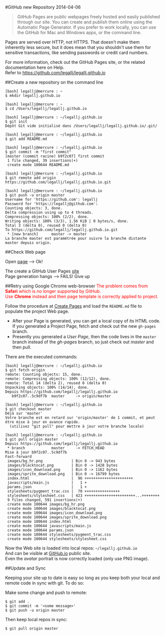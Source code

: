 #GitHub new Repository
2014-04-06

> GitHub Pages are public webpages freely hosted and easily published through 
our site. You can create and publish them online using the Automatic Page Generator. 
If you prefer to work locally, you can use the GitHub for Mac and Windows apps, or the command line.

Pages are served over HTTP, not HTTPS. That doesn't make them inherently less secure, but it does mean that you shouldn't use them for sensitive transactions, like sending passwords or credit card numbers.

For more information, check out the GitHub Pages site, or the related documentation here on Help.  
Refer to https://github.com/legallj/legallj.github.io

##Create a new repository on the command line

	[bash] legallj@mercure : ~
	$ mkdir legallj.github.io

	[bash] legallj@mercure : ~
	$ cd /Users/legallj/legallj.github.io 

	[bash] legallj@mercure : ~/legallj.github.io
	$ git init
	Dépôt Git vide initialisé dans /Users/legallj/legallj.github.io/.git/

	[bash] legallj@mercure : ~/legallj.github.io
	$ git add README.md

	[bash] legallj@mercure : ~/legallj.github.io
	$ git commit -m "first commit"
	[master (commit racine) b9f2c07] first commit
	 1 file changed, 39 insertions(+)
	 create mode 100644 README.md

	[bash] legallj@mercure : ~/legallj.github.io
	$ git remote add origin https://github.com/legallj/legallj.github.io.git

	[bash] legallj@mercure : ~/legallj.github.io
	$ git push -u origin master
	Username for 'https://github.com': legallj
	Password for 'https://legallj@github.com': 
	Counting objects: 3, done.
	Delta compression using up to 4 threads.
	Compressing objects: 100% (2/2), done.
	Writing objects: 100% (3/3), 1.56 KiB | 0 bytes/s, done.
	Total 3 (delta 0), reused 0 (delta 0)
	To https://github.com/legallj/legallj.github.io.git
	 * [new branch]      master -> master
	La branche master est paramétrée pour suivre la branche distante master depuis origin.

##Check Web page

Open [page](https://github.com/legallj/legallj.github.io) --> Ok!

The create a GitHub User Pages [site](https://github.com/legallj/legallj.github.io/generated_pages/new)  
Page generation hangs --> FAILS! Give up

##Retry using Google Chrome web-browser
<span style='color:red;'>The problem comes from <strong>Safari</strong> which is 
no longer supported by GitHub.<br>Use <strong>Chrome</strong> instead and then 
page template is correctly applied to project.</span>

Follow the procedure at [Create Pages](https://help.github.com/articles/creating-pages-with-the-automatic-generator) 
and load the `README.md` file to populate the project Web page.

- After your Page is generated, you can get a local copy of its HTML code. 
If you generated a Project Page, fetch and check out the new `gh-pages` branch.
- Presently you generated a *User Page*, then the code lives in the `master` branch 
instead of the *gh-pages* branch, so just check out *master* and then pull.

There are the executed commands:

	[bash] legallj@mercure : ~/legallj.github.io
	$ git fetch origin
	remote: Counting objects: 15, done.
	remote: Compressing objects: 100% (12/12), done.
	remote: Total 14 (delta 2), reused 0 (delta 0)
	Unpacking objects: 100% (14/14), done.
	Depuis https://github.com/legallj/legallj.github.io
	   b9f2c07..5c9df7b  master     -> origin/master

	[bash] legallj@mercure : ~/legallj.github.io
	$ git checkout master
	Déjà sur 'master'
	Votre branche est en retard sur 'origin/master' de 1 commit, et peut être mise à jour en avance rapide.
	  (utilisez "git pull" pour mettre à jour votre branche locale)

	[bash] legallj@mercure : ~/legallj.github.io
	$ git pull origin master
	Depuis https://github.com/legallj/legallj.github.io
	 * branch            master     -> FETCH_HEAD
	Mise à jour b9f2c07..5c9df7b
	Fast-forward
	 images/bg_hr.png             | Bin 0 -> 943 bytes
	 images/blacktocat.png        | Bin 0 -> 1428 bytes
	 images/icon_download.png     | Bin 0 -> 1162 bytes
	 images/sprite_download.png   | Bin 0 -> 16799 bytes
	 index.html                   |  96 ++++++++++++++++++++++
	 javascripts/main.js          |   1 +
	 params.json                  |   1 +
	 stylesheets/pygment_trac.css |  70 ++++++++++++++++
	 stylesheets/stylesheet.css   | 423 +++++++++++++++++++++++...++++++++
	 9 files changed, 591 insertions(+)
	 create mode 100644 images/bg_hr.png
	 create mode 100644 images/blacktocat.png
	 create mode 100644 images/icon_download.png
	 create mode 100644 images/sprite_download.png
	 create mode 100644 index.html
	 create mode 100644 javascripts/main.js
	 create mode 100644 params.json
	 create mode 100644 stylesheets/pygment_trac.css
	 create mode 100644 stylesheets/stylesheet.css

Now the Web site is loaded into local repos: `~/legallj.github.io`  
And can be visible at [GitHub.io](http://legallj.github.io/) public site.  
Even the *avatar* portrait is now correctly loaded (only use PNG image).

##Update and Sync

Keeping your site up to date is easy so long as you keep both your local and remote code in sync with git. To do so:

Make some change and push to remote:

	$ git add .
	$ git commit -m '<some message>'
	$ git push -u origin master

Then keep local repos in sync:

	$ git pull origin master
